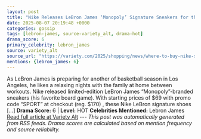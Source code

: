 ```yaml
---
layout: post
title: "Nike Releases LeBron James ‘Monopoly’ Signature Sneakers for the Board Game’s 90th Anniversary"
date: 2025-08-07 20:19:48 +0000
categories: gossip
tags: [lebron-james, source-variety_alt, drama-hot]
drama_score: 6
primary_celebrity: lebron_james
source: variety_alt
source_url: "https://variety.com/2025/shopping/news/where-to-buy-nike-x-hasbro-sneakers-online-1236382743/"
mentions: {lebron_james: 6}
---
```


As LeBron James is preparing for another of basketball season in Los Angeles, he likes a relaxing nights with the family at home between workouts. Nike released limited-edition LeBron James “Monopoly”-branded sneakers (his favorite board game). With starting prices of $69 with promo code “SPORT” at checkout (reg. $170) , these Nike LeBron signature shoes […] **Drama Score:** 6 | **Level:** HOT **Celebrities Mentioned:** Lebron James [Read full article at Variety Alt](https://variety.com/2025/shopping/news/where-to-buy-nike-x-hasbro-sneakers-online-1236382743/) --- *This post was automatically generated from RSS feeds. Drama scores are calculated based on mention frequency and source reliability.*